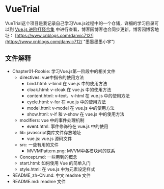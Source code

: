 # VueTrial
VueTrial这个项目是我记录自己学习Vue.js过程中的一个仓储，详细的学习目录可以到 [Vue.js 进阶打怪合集](https://lanesra712.github.io/2018/08/27/Vue-Overview/ "Vue.js 进阶打怪合集") 中进行查看，博客园博客也会同步更新，博客园博客地址： [https://www.cnblogs.com/danvic712/](https://www.cnblogs.com/danvic712/ "墨墨墨墨小宇") 

## 文件解释
+ Chapter01-Rookie: 学习Vue.js第一阶段中的相关文件
    - directives: vue中指令的使用方法
        - bind.html: v-bind 在 vue.js 中的使用方法
        - cloak.html: v-cloak 在 vue.js 中的使用方法
        - content.html: v-text、v-html 在 vue.js 中的使用方法
        - cycle.html: v-for 在 vue.js 中的使用方法
        - model.html: v-model 在 vue.js 中的使用方法
        - show.html: v-if 和 v-show 在 vue.js 中的使用方法
     - modifiers: vue 中的事件处理机制
        - event.html: 事件修饰符在 vue.js 中的使用
    - lib: javascript类库文件存放地址
        - vue.js: vue.js 源码文件
    - src: 一些有用的文件
        - MVVMPattern.png: MVVM中各模块间的联系
    - Concept.md: 一些用到的概念 
    - start.html: 如何使用 Vue 的简单入门
    - style.html: 在 vue.js 中为元素设定样式
+ README_zh-CN.md: 中文 readme 文件 
+ README.md: readme 文件